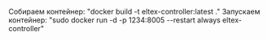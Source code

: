 Собираем контейнер:
  "docker build -t eltex-controller:latest ."
Запускаем контейнер:
  "sudo docker run  -d -p 1234:8005 --restart always eltex-controller"
